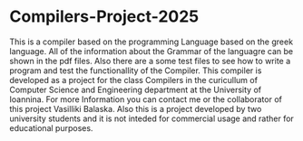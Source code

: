 # Compilers-Project-2025
This is a compiler based on the programming Language based on the greek language. All of the information about the Grammar of the languagre can be shown in the pdf files.
Also there are a some test files to see how to write a program and test the functionallity of the Compiler.
This compiler is developed as a project for the class Compilers in the curicullum of Computer Science and Engineering department at the University of Ioannina. 
For more Information you can contact me or the collaborator of this project Vasilliki Balaska. 
Also this is a project developed by two university students and it is not inteded for commercial usage and rather for educational purposes.
